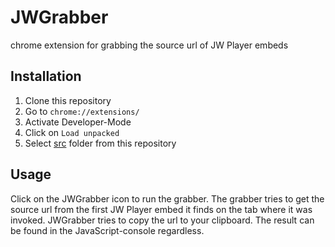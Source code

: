 # JWGrabber

chrome extension for grabbing the source url of JW Player embeds

## Installation

1. Clone this repository
2. Go to ```chrome://extensions/```
3. Activate Developer-Mode
4. Click on ```Load unpacked```
5. Select [src](src/) folder from this repository

## Usage

Click on the JWGrabber icon to run the grabber. The grabber tries to get the source url from the first JW Player embed it finds on the tab where it was invoked. JWGrabber tries to copy the url to your clipboard. The result can be found in the JavaScript-console regardless.
